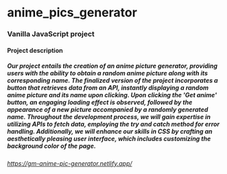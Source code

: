 # anime_pics_generator

### Vanilla JavaScript project

#### Project description

##### Our project entails the creation of an anime picture generator, providing users with the ability to obtain a random anime picture along with its corresponding name. The finalized version of the project incorporates a button that retrieves data from an API, instantly displaying a random anime picture and its name upon clicking. Upon clicking the 'Get anime' button, an engaging loading effect is observed, followed by the appearance of a new picture accompanied by a randomly generated name. Throughout the development process, we will gain expertise in utilizing APIs to fetch data, employing the try and catch method for error handling. Additionally, we will enhance our skills in CSS by crafting an aesthetically pleasing user interface, which includes customizing the background color of the page.

###### https://gm-anime-pic-generator.netlify.app/
